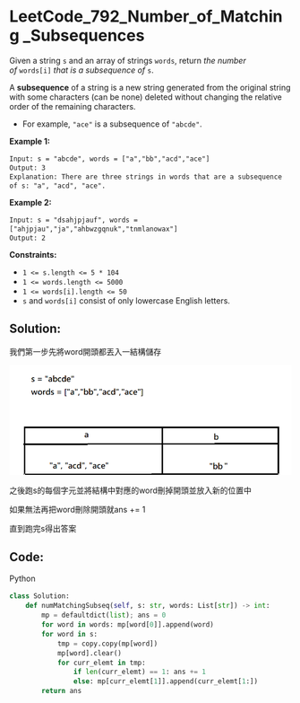 # LeetCode_792_Number_of_Matching _Subsequences

Given a string `s` and an array of strings `words`, return *the number of* `words[i]` *that is a subsequence of* `s`.

A **subsequence** of a string is a new string generated from the original string with some characters (can be none) deleted without changing the relative order of the remaining characters.

- For example, `"ace"` is a subsequence of `"abcde"`.

**Example 1:**

```
Input: s = "abcde", words = ["a","bb","acd","ace"]
Output: 3
Explanation: There are three strings in words that are a subsequence of s: "a", "acd", "ace".

```

**Example 2:**

```
Input: s = "dsahjpjauf", words = ["ahjpjau","ja","ahbwzgqnuk","tnmlanowax"]
Output: 2
```

**Constraints:**

- `1 <= s.length <= 5 * 104`
- `1 <= words.length <= 5000`
- `1 <= words[i].length <= 50`
- `s` and `words[i]` consist of only lowercase English letters.

## Solution:

我們第一步先將word開頭都丟入一結構儲存

![Untitled](pic1.png)

之後跑s的每個字元並將結構中對應的word刪掉開頭並放入新的位置中

如果無法再把word刪除開頭就ans += 1

直到跑完s得出答案

## Code:

Python

```python
class Solution:
    def numMatchingSubseq(self, s: str, words: List[str]) -> int:
        mp = defaultdict(list); ans = 0
        for word in words: mp[word[0]].append(word)
        for word in s:
            tmp = copy.copy(mp[word])
            mp[word].clear()
            for curr_elemt in tmp:
                if len(curr_elemt) == 1: ans += 1
                else: mp[curr_elemt[1]].append(curr_elemt[1:])
        return ans
```